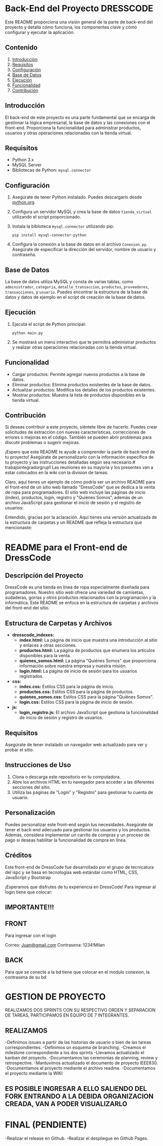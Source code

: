 

# Back-End del Proyecto DRESSCODE

Este README proporciona una visión general de la parte de back-end del proyecto y detalla cómo funciona, los componentes clave y cómo configurar y ejecutar la aplicación.

## Contenido

1. [Introducción](#introducción)
2. [Requisitos](#requisitos)
3. [Configuración](#configuración)
4. [Base de Datos](#base-de-datos)
5. [Ejecución](#ejecución)
6. [Funcionalidad](#funcionalidad)
7. [Contribución](#contribución)

## Introducción

El back-end de este proyecto es una parte fundamental que se encarga de gestionar la lógica empresarial, la base de datos y las conexiones con el front-end. Proporciona la funcionalidad para administrar productos, usuarios y otras operaciones relacionadas con la tienda virtual.

## Requisitos

- Python 3.x
- MySQL Server
- Bibliotecas de Python: `mysql.connector`

## Configuración

1. Asegúrate de tener Python instalado. Puedes descargarlo desde [python.org](https://www.python.org/downloads/).

2. Configura un servidor MySQL y crea la base de datos `tienda_virtual` utilizando el script proporcionado.

3. Instala la biblioteca `mysql.connector` utilizando pip:

   ```
   pip install mysql-connector-python
   ```

4. Configura la conexión a la base de datos en el archivo `Conexion.py`. Asegúrate de especificar la dirección del servidor, nombre de usuario y contraseña.

## Base de Datos

La base de datos utiliza MySQL y consta de varias tablas, como `administrador`, `categoria`, `detalle_transaccion`, `productos`, `proveedores`, `transacciones`, y `usuario`. Puedes encontrar la estructura de la base de datos y datos de ejemplo en el script de creación de la base de datos.

## Ejecución

1. Ejecuta el script de Python principal:

   ```
   python main.py
   ```

2. Se mostrará un menú interactivo que te permitirá administrar productos y realizar otras operaciones relacionadas con la tienda virtual.

## Funcionalidad

- Cargar productos: Permite agregar nuevos productos a la base de datos.
- Eliminar productos: Elimina productos existentes de la base de datos.
- Actualizar productos: Modifica los detalles de los productos existentes.
- Mostrar productos: Muestra la lista de productos disponibles en la tienda virtual.

## Contribución

Si deseas contribuir a este proyecto, siéntete libre de hacerlo. Puedes crear solicitudes de extracción con nuevas características, correcciones de errores o mejoras en el código. También se pueden abrir problemas para discutir problemas o sugerir mejoras.

¡Espero que este README te ayude a comprender la parte de back-end de tu proyecto! Asegúrate de personalizarlo con la información específica de tu proyecto y las instrucciones detalladas según sea necesario.# trabajointegradorgrup1
Las reuniones en su mayoria y los presentes van a estar colocados en la wiki con la division de tareas.

Claro, aquí tienes un ejemplo de cómo podría ser un archivo README para el front-end de un sitio web llamado "DressCode" que se dedica a la venta de ropa para programadores. El sitio web incluye las páginas de inicio (index), productos, login, registro y "Quiénes Somos", además de un archivo JavaScript para gestionar el inicio de sesión y el registro de usuarios:

Entendido, gracias por la aclaración. Aquí tienes una versión actualizada de la estructura de carpetas y un README que refleja la estructura que mencionaste:

# README para el Front-end de DressCode

## Descripción del Proyecto
DressCode es una tienda en línea de ropa especialmente diseñada para programadores. Nuestro sitio web ofrece una variedad de camisetas, sudaderas, gorras y otros productos relacionados con la programación y la informática. Este README se enfoca en la estructura de carpetas y archivos del front-end del sitio.

## Estructura de Carpetas y Archivos

- **dresscode_indexes:**
  - **index.html:** La página de inicio que muestra una introducción al sitio y enlaces a otras secciones.
  - **productos.html:** La página de productos que enumera los artículos disponibles para la venta.
  - **quienes_somos.html:** La página "Quiénes Somos" que proporciona información sobre nuestra empresa y nuestra misión.
  - **login.html:** La página de inicio de sesión para los usuarios registrados.
- **css:**
  - **index.css:** Estilos CSS para la página de inicio.
  - **productos.css:** Estilos CSS para la página de productos.
  - **quienes_somos.css:** Estilos CSS para la página "Quiénes Somos".
  - **login.css:** Estilos CSS para la página de inicio de sesión.
- **js:**
  - **login_registro.js:** El archivo JavaScript que gestiona la funcionalidad de inicio de sesión y registro de usuarios.

## Requisitos
Asegúrate de tener instalado un navegador web actualizado para ver y probar el sitio.

## Instrucciones de Uso

1. Clona o descarga este repositorio en tu computadora.
2. Abre los archivos HTML en tu navegador para acceder a las diferentes secciones del sitio.
3. Utiliza las páginas de "Login" y "Registro" para gestionar tu cuenta de usuario.

## Personalización
Puedes personalizar este front-end según tus necesidades. Asegúrate de tener el back-end adecuado para gestionar los usuarios y los productos. Además, considera implementar un carrito de compras y un proceso de pago si deseas habilitar la funcionalidad de compra en línea.

## Créditos
Este front-end de DressCode fue desarrollado por el grupo de tecnicatura del ispc y se basa en tecnologías web estándar como HTML, CSS, JavaScript y Bootstrap


¡Esperamos que disfrutes de tu experiencia en DressCode!
Para ingresar al login tiene que colocar:


## IMPORTANTE!!!
## FRONT

Para ingresar con el login 

Correo: Juan@gmail.com
Contrasena: 1234!Milan

## BACK

Para que se conecte a la bd tiene que colocar en el modulo conexion, la contrasena de su bd

# GESTION DE PROYECTO

REALIZAMOS DOS SPRINTS CON SU RESPECTIVO ORDEN Y SEPARACION DE TAREAS, PARTICIPAMOS EN EQUIPO DE 7 INTEGRANTES.

## REALIZAMOS

-Definimos issues a partir de las historias de usuario o bien de las tareas
correspondientes.
-Definimos  un esquema de branching.
-Creamos el milestone correspondiente a los dos sprints
-Llevamos actualizado el kanban del proyecto.
-Documentamos las ceremonias de planning, review y retrospective.
-Mantuvimos actualizado el documento de proyecto IEEE830.
-Documentamos el proyecto mediante el archivo readme.
-Documentamos el proyecto mediante la WIKI

## ES POSIBLE INGRESAR A ELLO SALIENDO DEL FORK ENTRANDO A LA DEBIDA ORGANIZACION CREADA, VAN A PODER VISUALIZARLO

# FINAL (PENDIENTE)
-Realizar el release en Github.
-Realizar el despliegue en Github Pages.



